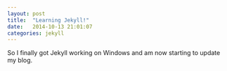 ```yaml
---
layout: post
title:  "Learning Jekyll!"
date:   2014-10-13 21:01:07
categories: jekyll
---
```

So I finally got Jekyll working on Windows and am now starting to update my blog. 